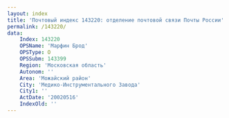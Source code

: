 ```yaml
---
layout: index
title: 'Почтовый индекс 143220: отделение почтовой связи Почты России'
permalink: /143220/
data:
    Index: 143220
    OPSName: 'Марфин Брод'
    OPSType: О
    OPSSubm: 143399
    Region: 'Московская область'
    Autonom: ''
    Area: 'Можайский район'
    City: 'Медико-Инструментального Завода'
    City1: ''
    ActDate: '20020516'
    IndexOld: ''
---
```

